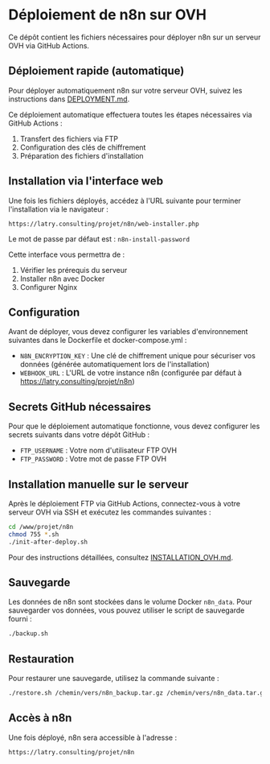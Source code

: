 # Déploiement de n8n sur OVH

Ce dépôt contient les fichiers nécessaires pour déployer n8n sur un serveur OVH via GitHub Actions.

## Déploiement rapide (automatique)

Pour déployer automatiquement n8n sur votre serveur OVH, suivez les instructions dans [DEPLOYMENT.md](DEPLOYMENT.md).

Ce déploiement automatique effectuera toutes les étapes nécessaires via GitHub Actions :
1. Transfert des fichiers via FTP
2. Configuration des clés de chiffrement 
3. Préparation des fichiers d'installation

## Installation via l'interface web

Une fois les fichiers déployés, accédez à l'URL suivante pour terminer l'installation via le navigateur :

```
https://latry.consulting/projet/n8n/web-installer.php
```

Le mot de passe par défaut est : `n8n-install-password`

Cette interface vous permettra de :
1. Vérifier les prérequis du serveur
2. Installer n8n avec Docker
3. Configurer Nginx

## Configuration

Avant de déployer, vous devez configurer les variables d'environnement suivantes dans le Dockerfile et docker-compose.yml :

- `N8N_ENCRYPTION_KEY` : Une clé de chiffrement unique pour sécuriser vos données (générée automatiquement lors de l'installation)
- `WEBHOOK_URL` : L'URL de votre instance n8n (configurée par défaut à https://latry.consulting/projet/n8n)

## Secrets GitHub nécessaires

Pour que le déploiement automatique fonctionne, vous devez configurer les secrets suivants dans votre dépôt GitHub :

- `FTP_USERNAME` : Votre nom d'utilisateur FTP OVH
- `FTP_PASSWORD` : Votre mot de passe FTP OVH

## Installation manuelle sur le serveur

Après le déploiement FTP via GitHub Actions, connectez-vous à votre serveur OVH via SSH et exécutez les commandes suivantes :

```bash
cd /www/projet/n8n
chmod 755 *.sh
./init-after-deploy.sh
```

Pour des instructions détaillées, consultez [INSTALLATION_OVH.md](INSTALLATION_OVH.md).

## Sauvegarde

Les données de n8n sont stockées dans le volume Docker `n8n_data`. Pour sauvegarder vos données, vous pouvez utiliser le script de sauvegarde fourni :

```bash
./backup.sh
```

## Restauration

Pour restaurer une sauvegarde, utilisez la commande suivante :

```bash
./restore.sh /chemin/vers/n8n_backup.tar.gz /chemin/vers/n8n_data.tar.gz
```

## Accès à n8n

Une fois déployé, n8n sera accessible à l'adresse :

```
https://latry.consulting/projet/n8n
``` 